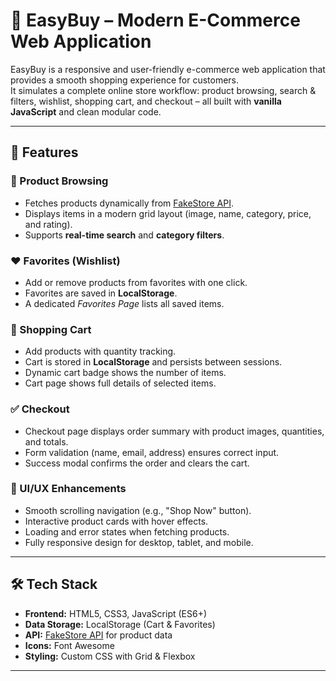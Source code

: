 # 🛒 EasyBuy – Modern E-Commerce Web Application

EasyBuy is a responsive and user-friendly e-commerce web application that provides a smooth shopping experience for customers.  
It simulates a complete online store workflow: product browsing, search & filters, wishlist, shopping cart, and checkout – all built with **vanilla JavaScript** and clean modular code.

---

## 🔑 Features

### 🏬 Product Browsing
- Fetches products dynamically from [FakeStore API](https://fakestoreapi.com/).
- Displays items in a modern grid layout (image, name, category, price, and rating).
- Supports **real-time search** and **category filters**.

### ❤️ Favorites (Wishlist)
- Add or remove products from favorites with one click.
- Favorites are saved in **LocalStorage**.
- A dedicated *Favorites Page* lists all saved items.

### 🛒 Shopping Cart
- Add products with quantity tracking.
- Cart is stored in **LocalStorage** and persists between sessions.
- Dynamic cart badge shows the number of items.
- Cart page shows full details of selected items.

### ✅ Checkout
- Checkout page displays order summary with product images, quantities, and totals.
- Form validation (name, email, address) ensures correct input.
- Success modal confirms the order and clears the cart.

### 🎨 UI/UX Enhancements
- Smooth scrolling navigation (e.g., "Shop Now" button).
- Interactive product cards with hover effects.
- Loading and error states when fetching products.
- Fully responsive design for desktop, tablet, and mobile.

---

## 🛠️ Tech Stack

- **Frontend:** HTML5, CSS3, JavaScript (ES6+)
- **Data Storage:** LocalStorage (Cart & Favorites)
- **API:** [FakeStore API](https://fakestoreapi.com/) for product data
- **Icons:** Font Awesome
- **Styling:** Custom CSS with Grid & Flexbox

---


